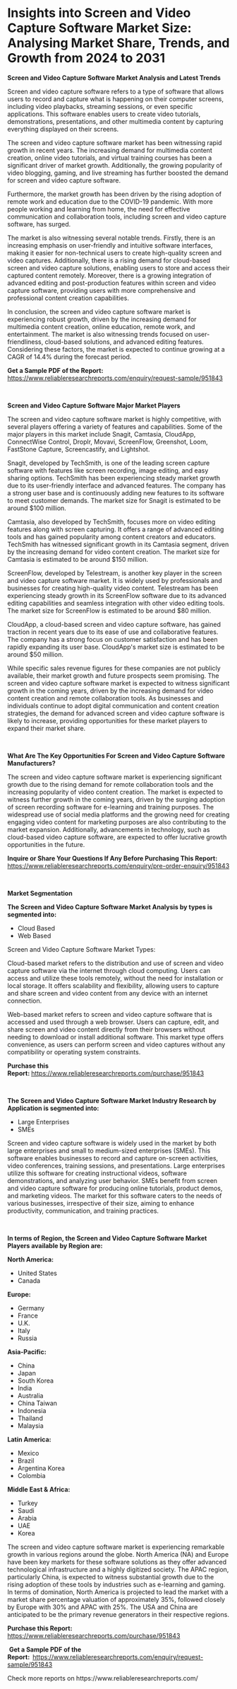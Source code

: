 <p><h1>Insights into Screen and Video Capture Software Market Size: Analysing Market Share, Trends, and Growth from 2024 to 2031</h1></p><p><strong>Screen and Video Capture Software Market Analysis and Latest Trends</strong></p>
<p><p>Screen and video capture software refers to a type of software that allows users to record and capture what is happening on their computer screens, including video playbacks, streaming sessions, or even specific applications. This software enables users to create video tutorials, demonstrations, presentations, and other multimedia content by capturing everything displayed on their screens.</p><p>The screen and video capture software market has been witnessing rapid growth in recent years. The increasing demand for multimedia content creation, online video tutorials, and virtual training courses has been a significant driver of market growth. Additionally, the growing popularity of video blogging, gaming, and live streaming has further boosted the demand for screen and video capture software.</p><p>Furthermore, the market growth has been driven by the rising adoption of remote work and education due to the COVID-19 pandemic. With more people working and learning from home, the need for effective communication and collaboration tools, including screen and video capture software, has surged.</p><p>The market is also witnessing several notable trends. Firstly, there is an increasing emphasis on user-friendly and intuitive software interfaces, making it easier for non-technical users to create high-quality screen and video captures. Additionally, there is a rising demand for cloud-based screen and video capture solutions, enabling users to store and access their captured content remotely. Moreover, there is a growing integration of advanced editing and post-production features within screen and video capture software, providing users with more comprehensive and professional content creation capabilities.</p><p>In conclusion, the screen and video capture software market is experiencing robust growth, driven by the increasing demand for multimedia content creation, online education, remote work, and entertainment. The market is also witnessing trends focused on user-friendliness, cloud-based solutions, and advanced editing features. Considering these factors, the market is expected to continue growing at a CAGR of 14.4% during the forecast period.</p></p>
<p><strong>Get a Sample PDF of the Report:&nbsp;</strong> <a href="https://www.reliableresearchreports.com/enquiry/request-sample/951843">https://www.reliableresearchreports.com/enquiry/request-sample/951843</a></p>
<p>&nbsp;</p>
<p><strong>Screen and Video Capture Software Major Market Players</strong></p>
<p><p>The screen and video capture software market is highly competitive, with several players offering a variety of features and capabilities. Some of the major players in this market include Snagit, Camtasia, CloudApp, ConnectWise Control, Droplr, Movavi, ScreenFlow, Greenshot, Loom, FastStone Capture, Screencastify, and Lightshot.</p><p>Snagit, developed by TechSmith, is one of the leading screen capture software with features like screen recording, image editing, and easy sharing options. TechSmith has been experiencing steady market growth due to its user-friendly interface and advanced features. The company has a strong user base and is continuously adding new features to its software to meet customer demands. The market size for Snagit is estimated to be around $100 million.</p><p>Camtasia, also developed by TechSmith, focuses more on video editing features along with screen capturing. It offers a range of advanced editing tools and has gained popularity among content creators and educators. TechSmith has witnessed significant growth in its Camtasia segment, driven by the increasing demand for video content creation. The market size for Camtasia is estimated to be around $150 million.</p><p>ScreenFlow, developed by Telestream, is another key player in the screen and video capture software market. It is widely used by professionals and businesses for creating high-quality video content. Telestream has been experiencing steady growth in its ScreenFlow software due to its advanced editing capabilities and seamless integration with other video editing tools. The market size for ScreenFlow is estimated to be around $80 million.</p><p>CloudApp, a cloud-based screen and video capture software, has gained traction in recent years due to its ease of use and collaborative features. The company has a strong focus on customer satisfaction and has been rapidly expanding its user base. CloudApp's market size is estimated to be around $50 million.</p><p>While specific sales revenue figures for these companies are not publicly available, their market growth and future prospects seem promising. The screen and video capture software market is expected to witness significant growth in the coming years, driven by the increasing demand for video content creation and remote collaboration tools. As businesses and individuals continue to adopt digital communication and content creation strategies, the demand for advanced screen and video capture software is likely to increase, providing opportunities for these market players to expand their market share.</p></p>
<p>&nbsp;</p>
<p><strong>What Are The Key Opportunities For Screen and Video Capture Software Manufacturers?</strong></p>
<p><p>The screen and video capture software market is experiencing significant growth due to the rising demand for remote collaboration tools and the increasing popularity of video content creation. The market is expected to witness further growth in the coming years, driven by the surging adoption of screen recording software for e-learning and training purposes. The widespread use of social media platforms and the growing need for creating engaging video content for marketing purposes are also contributing to the market expansion. Additionally, advancements in technology, such as cloud-based video capture software, are expected to offer lucrative growth opportunities in the future.</p></p>
<p><strong>Inquire or Share Your Questions If Any Before Purchasing This Report:</strong> <a href="https://www.reliableresearchreports.com/enquiry/pre-order-enquiry/951843">https://www.reliableresearchreports.com/enquiry/pre-order-enquiry/951843</a></p>
<p>&nbsp;</p>
<p><strong>Market Segmentation</strong></p>
<p><strong>The Screen and Video Capture Software Market Analysis by types is segmented into:</strong></p>
<p><ul><li>Cloud Based</li><li>Web Based</li></ul></p>
<p><p>Screen and Video Capture Software Market Types:</p><p>Cloud-based market refers to the distribution and use of screen and video capture software via the internet through cloud computing. Users can access and utilize these tools remotely, without the need for installation or local storage. It offers scalability and flexibility, allowing users to capture and share screen and video content from any device with an internet connection.</p><p>Web-based market refers to screen and video capture software that is accessed and used through a web browser. Users can capture, edit, and share screen and video content directly from their browsers without needing to download or install additional software. This market type offers convenience, as users can perform screen and video captures without any compatibility or operating system constraints.</p></p>
<p><strong>Purchase this Report:&nbsp;</strong><a href="https://www.reliableresearchreports.com/purchase/951843">https://www.reliableresearchreports.com/purchase/951843</a></p>
<p>&nbsp;</p>
<p><strong>The Screen and Video Capture Software Market Industry Research by Application is segmented into:</strong></p>
<p><ul><li>Large Enterprises</li><li>SMEs</li></ul></p>
<p><p>Screen and video capture software is widely used in the market by both large enterprises and small to medium-sized enterprises (SMEs). This software enables businesses to record and capture on-screen activities, video conferences, training sessions, and presentations. Large enterprises utilize this software for creating instructional videos, software demonstrations, and analyzing user behavior. SMEs benefit from screen and video capture software for producing online tutorials, product demos, and marketing videos. The market for this software caters to the needs of various businesses, irrespective of their size, aiming to enhance productivity, communication, and training practices.</p></p>
<p>&nbsp;</p>
<p><strong>In terms of Region, the Screen and Video Capture Software Market Players available by Region are:</strong></p>
<p>
    <p> <strong> North America: </strong>
        <ul>
            <li>United States</li>
            <li>Canada</li>
        </ul>
        </p> 
    <p> <strong> Europe: </strong>
        <ul>
            <li>Germany</li>
            <li>France</li>
            <li>U.K.</li>
            <li>Italy</li>
            <li>Russia</li>
        </ul>
        </p> 
    <p> <strong> Asia-Pacific: </strong>
        <ul>
            <li>China</li>
            <li>Japan</li>
            <li>South Korea</li>
            <li>India</li>
            <li>Australia</li>
            <li>China Taiwan</li>
            <li>Indonesia</li>
            <li>Thailand</li>
            <li>Malaysia</li>
        </ul>
        </p> 
    <p> <strong> Latin America: </strong>
        <ul>
            <li>Mexico</li>
            <li>Brazil</li>
            <li>Argentina Korea</li>
            <li>Colombia</li>
        </ul>
        </p> 
    <p> <strong> Middle East & Africa: </strong>
        <ul>
            <li>Turkey</li>
            <li>Saudi</li>
            <li>Arabia</li>
            <li>UAE</li>
            <li>Korea</li>
        </ul>
    </p>
    </p>
<p><p>The screen and video capture software market is experiencing remarkable growth in various regions around the globe. North America (NA) and Europe have been key markets for these software solutions as they offer advanced technological infrastructure and a highly digitized society. The APAC region, particularly China, is expected to witness substantial growth due to the rising adoption of these tools by industries such as e-learning and gaming. In terms of domination, North America is projected to lead the market with a market share percentage valuation of approximately 35%, followed closely by Europe with 30% and APAC with 25%. The USA and China are anticipated to be the primary revenue generators in their respective regions.</p></p>
<p><strong>Purchase this Report: </strong><a href="https://www.reliableresearchreports.com/purchase/951843">https://www.reliableresearchreports.com/purchase/951843</a></p>
<p>&nbsp;<strong>Get a Sample PDF of the Report:&nbsp;&nbsp;</strong><a href="https://www.reliableresearchreports.com/enquiry/request-sample/951843">https://www.reliableresearchreports.com/enquiry/request-sample/951843</a></p>
<p><strong></strong></p>
<p>Check more reports on https://www.reliableresearchreports.com/</p>